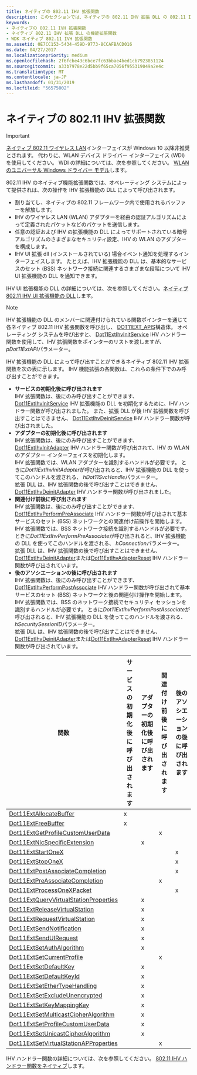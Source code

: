 ```yaml
---
title: ネイティブの 802.11 IHV 拡張関数
description: このセクションでは、ネイティブの 802.11 IHV 拡張 DLL の 802.11 IHV のネイティブ機能拡張機能がについて説明します
keywords:
- ネイティブの 802.11 IVH 拡張関数
- ネイティブ 802.11 IHV 拡張 DLL の機能拡張関数
- WDK ネイティブ 802.11 IVH 拡張関数
ms.assetid: 0E7CC153-5434-459D-9773-8CCAFBACD016
ms.date: 04/27/2017
ms.localizationpriority: medium
ms.openlocfilehash: 2f6fcbe43c6bce7fc63bbae4bed1cb7923851124
ms.sourcegitcommit: a33b7978e22d5bb9f65ca7056f955319049a2e4c
ms.translationtype: MT
ms.contentlocale: ja-JP
ms.lasthandoff: 01/31/2019
ms.locfileid: "56575002"
---
```

# <a name="native-80211-ihv-extensibility-functions"></a>ネイティブの 802.11 IHV 拡張関数

> [!IMPORTANT]
> [ネイティブ 802.11 ワイヤレス LAN](native-802-11-wireless-lan4.md)インターフェイスが Windows 10 以降非推奨とされます。 代わりに、WLAN デバイス ドライバー インターフェイス (WDI) を使用してください。 WDI の詳細については、次を参照してください。 [WLAN のユニバーサル Windows ドライバー モデル](https://docs.microsoft.com/windows-hardware/drivers/network/wdi-miniport-driver-design-guide)します。

802.11 IHV のネイティブ機能拡張関数では、オペレーティング システムによって提供されは、次の操作を IHV 拡張機能の DLL によって呼び出されます。

- 割り当てし、ネイティブの 802.11 フレームワーク内で使用されるバッファーを解放します。
- IHV のワイヤレス LAN (WLAN) アダプターを経由の認証アルゴリズムによって定義されたパケットなどのパケットを送信します。
- 任意の認証および IHV の拡張機能の DLL によってサポートされている暗号アルゴリズムのさまざまなセキュリティ設定、IHV の WLAN のアダプターを構成します。
- IHV UI 拡張 dll (インストールされている) 場合イベント通知を処理するインターフェイスします。 たとえば、IHV 拡張機能の DLL は、基本的なサービスのセット (BSS) ネットワーク接続に関連するさまざまな段階について IHV UI 拡張機能の DLL を通知できます。 

IHV UI 拡張機能の DLL の詳細については、次を参照してください。[ネイティブ 802.11 IHV UI 拡張機能の DLL](native-802-11-ihv-ui-extensions-dll2.md)します。

> [!NOTE]
> IHV 拡張機能の DLL のメンバーに関連付けられている関数ポインターを通じて各ネイティブ 802.11 IHV 拡張関数を呼び出し、 [DOT11EXT_APIS](https://msdn.microsoft.com/library/windows/hardware/ff547617)構造体。 オペレーティング システムを呼び出すと、 [Dot11ExtIhvInitService](https://msdn.microsoft.com/library/windows/hardware/ff547470) IHV ハンドラー関数を使用して、IHV 拡張関数をポインターのリストを渡しますが、 *pDot11ExtAPI*パラメーター。
 
IHV 拡張機能の DLL によって呼び出すことができるネイティブ 802.11 IHV 拡張関数を次の表に示します。 IHV 機能拡張の各関数は、これらの条件下でのみ呼び出すことができます。


- **サービスの初期化後に呼び出されます**  
IHV 拡張関数は、後にのみ呼び出すことができます、 [Dot11ExtIhvInitService](https://msdn.microsoft.com/library/windows/hardware/ff547470) IHV 拡張機能の DLL を初期化するために、IHV ハンドラー関数が呼び出されました。 また、拡張 DLL が後 IHV 拡張関数を呼び出すことはできません、 [Dot11ExtIhvDeinitService](https://msdn.microsoft.com/library/windows/hardware/ff547457) IHV ハンドラー関数が呼び出されました。
- **アダプターの初期化後に呼び出されます**  
IHV 拡張関数は、後にのみ呼び出すことができます、 [Dot11ExtIhvInitAdapter](https://msdn.microsoft.com/library/windows/hardware/ff547469) IHV ハンドラー関数が呼び出されて、IHV の WLAN のアダプター インターフェイスを初期化します。  
IHV 拡張関数では、WLAN アダプターを識別するハンドルが必要です。 ときに*Dot11ExtIhvInitAdapter*が呼び出されると、IHV 拡張機能の DLL を使ってこのハンドルを渡される、 *hDot11SvcHandle*パラメーター。  
拡張 DLL は、IHV 拡張関数の後で呼び出すことはできません、 [Dot11ExtIhvDeinitAdapter](https://msdn.microsoft.com/library/windows/hardware/ff547452) IHV ハンドラー関数が呼び出されました。
- **関連付け前後に呼び出されます**  
IHV 拡張関数は、後にのみ呼び出すことができます、 [Dot11ExtIhvPerformPreAssociate](https://msdn.microsoft.com/library/windows/hardware/ff547499) IHV ハンドラー関数が呼び出されて基本サービスのセット (BSS) ネットワークとの関連付け前操作を開始します。  
IHV 拡張関数では、BSS ネットワーク接続を識別するハンドルが必要です。 ときに*Dot11ExtIhvPerformPreAssociate*が呼び出されると、IHV 拡張機能の DLL を使ってこのハンドルを渡される、 *hConnection*パラメーター。  
拡張 DLL は、IHV 拡張関数の後で呼び出すことはできません、 [Dot11ExtIhvDeinitAdapter](https://msdn.microsoft.com/library/windows/hardware/ff547452)または[Dot11ExtIhvAdapterReset](https://msdn.microsoft.com/library/windows/hardware/ff547434) IHV ハンドラー関数が呼び出されています。
- **後のアソシエーションの後に呼び出されます**  
IHV 拡張関数は、後にのみ呼び出すことができます、 [Dot11ExtIhvPerformPostAssociate](https://msdn.microsoft.com/library/windows/hardware/ff547492) IHV ハンドラー関数が呼び出されて基本サービスのセット (BSS) ネットワークと後の関連付け操作を開始します。  
IHV 拡張関数では、BSS のネットワーク接続でセキュリティ セッションを識別するハンドルが必要です。 ときに*Dot11ExtIhvPerformPostAssociate*が呼び出されると、IHV 拡張機能の DLL を使ってこのハンドルを渡される、 *hSecuritySessionID*パラメーター。  
拡張 DLL は、IHV 拡張関数の後で呼び出すことはできません、 [Dot11ExtIhvDeinitAdapter](https://msdn.microsoft.com/library/windows/hardware/ff547452)または[Dot11ExtIhvAdapterReset](https://msdn.microsoft.com/library/windows/hardware/ff547434) IHV ハンドラー関数が呼び出されています。

| 関数 | サービスの初期化後に呼び出されます | アダプターの初期化後に呼び出されます | 関連付け前後に呼び出されます | 後のアソシエーションの後に呼び出されます |
| --- | --- | --- | --- | --- |
| [Dot11ExtAllocateBuffer](https://msdn.microsoft.com/library/windows/hardware/ff547419) | x |   |   |   |
| [Dot11ExtFreeBuffer](https://msdn.microsoft.com/library/windows/hardware/ff547422) | x |   |   |   |
| [Dot11ExtGetProfileCustomUserData](https://msdn.microsoft.com/library/windows/hardware/ff547430) |   |   | x |   | 
| [Dot11ExtNicSpecificExtension](https://msdn.microsoft.com/library/windows/hardware/ff547526) |   | x |   |   |
| [Dot11ExtStartOneX](https://msdn.microsoft.com/library/windows/hardware/ff547610) |   |   |   | x |
| [Dot11ExtStopOneX](https://msdn.microsoft.com/library/windows/hardware/ff547614) |   |   |   | x |
| [Dot11ExtPostAssociateCompletion](https://msdn.microsoft.com/library/windows/hardware/ff547530) |   |   |   | x |
| [Dot11ExtPreAssociateCompletion](https://msdn.microsoft.com/library/windows/hardware/ff547538) |   |   | x |   |
| [Dot11ExtProcessOneXPacket](https://msdn.microsoft.com/library/windows/hardware/ff547541) |   |   |   | x |
| [Dot11ExtQueryVirtualStationProperties](https://msdn.microsoft.com/library/windows/hardware/ff547544) |   | x |   |   |
| [Dot11ExtReleaseVirtualStation](https://msdn.microsoft.com/library/windows/hardware/ff547549) |   | x |   |   |
| [Dot11ExtRequestVirtualStation](https://msdn.microsoft.com/library/windows/hardware/ff547556) |   | x |   |   |
| [Dot11ExtSendNotification](https://msdn.microsoft.com/library/windows/hardware/ff547560) |   | x |   |   |
| [Dot11ExtSendUIRequest](https://msdn.microsoft.com/library/windows/hardware/ff547567) |   | x |   |   |
| [Dot11ExtSetAuthAlgorithm](https://msdn.microsoft.com/library/windows/hardware/ff547571) |   | x |   |   |
| [Dot11ExtSetCurrentProfile](https://msdn.microsoft.com/library/windows/hardware/ff547574) |   |   | x |   |
| [Dot11ExtSetDefaultKey](https://msdn.microsoft.com/library/windows/hardware/ff547578) |   | x |   |   |
| [Dot11ExtSetDefaultKeyId](https://msdn.microsoft.com/library/windows/hardware/ff547584)|   | x |   |   |
| [Dot11ExtSetEtherTypeHandling](https://msdn.microsoft.com/library/windows/hardware/ff547587) |   | x |   |   |
| [Dot11ExtSetExcludeUnencrypted](https://msdn.microsoft.com/library/windows/hardware/ff547589) |   | x |   |   |
| [Dot11ExtSetKeyMappingKey](https://msdn.microsoft.com/library/windows/hardware/ff547597) |   | x |   |   |
| [Dot11ExtSetMulticastCipherAlgorithm](https://msdn.microsoft.com/library/windows/hardware/ff547599) |   | x |   |   |
| [Dot11ExtSetProfileCustomUserData](https://msdn.microsoft.com/library/windows/hardware/ff547603) |   | x |   |   |
| [Dot11ExtSetUnicastCipherAlgorithm](https://msdn.microsoft.com/library/windows/hardware/ff547606) |   | x |   |   |
| [Dot11ExtSetVirtualStationAPProperties](https://msdn.microsoft.com/library/windows/hardware/ff547609) |   |   | x |   | 

IHV ハンドラー関数の詳細については、次を参照してください。 [802.11 IHV ハンドラー関数をネイティブ](native-802-11-ihv-handler-functions.md)します。


